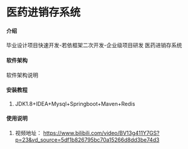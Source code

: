 # 医药进销存系统

#### 介绍
毕业设计项目快速开发-若依框架二次开发-企业级项目研发 医药进销存系统

#### 软件架构
软件架构说明

#### 安装教程
1.  JDK1.8+IDEA+Mysql+Springboot+Maven+Redis

#### 使用说明

1. 视频地址： https://www.bilibili.com/video/BV13g411Y7GS?p=23&vd_source=5df1b826795bc70a15266d8dd3be74d3



